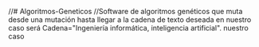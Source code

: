 //# Algoritmos-Geneticos
//Software de algoritmos genéticos que muta desde una mutación hasta llegar a la cadena de texto deseada en nuestro caso será Cadena="Ingeniería informática, inteligencia artificial". nuestro caso  

<!DOCTYPE html>
<html lang="en">
	<head>
		<meta charset="utf-8" />
		<title>Genetic Algorithm in JavaScript</title>
	</head>
	<body style="height: 750px;
	background-repeat:repeat-y;
	background-position-x:center;
	background-position-y:center;
	background-size: 84rem;
	background-image: url('https://www.wallpapertip.com/wmimgs/78-783455_artificial-intelligence-wallpaper-4k.jpg');
	background-attachment: scroll;"
	>
		<script type="text/javascript">
			var a = Math;
			var b = 'Ingeniería informática, inteligencia artificial';
			var randomLetter = function () {
				var letters = 'Iacefgilmnortáí , ';
				return letters.charAt(a.floor((a.random()*letters.length)));
			}

			var similarString = function (x, y) {
				count = 0;
				for (var i = 0; i < 47; i++) {
					count -= Math.abs(x.charCodeAt(i)-y.charCodeAt(i));
					if (x.substring(i, i+1) == y.substring(i, i+1)) {
						count += 100;
					}
				}
				return count;
			}
			
			var cycle = 20;
			var first = true;
			var found = false;
			var abc = 1;
			var top1, top2, top1score, top2score, i, strings, stop;
			var total = 0;
			var finaloutput = '';
			function go() {
				var i, j, outputstrings = [];
				if (first) {
					first = false;
					strings = [];
					for (i = 0; i < cycle; i++) {
						var str = '';
						for (j = 0; j < 47; j++)
							str += randomLetter();
							
						strings[i] = str;
						outputstrings[i] = '<span style="color: #009E28">'+str+'</span>';
					}
				} else {
					// Generate new strings
					for (i = 0; i < cycle; i++) {
						if (i == 10) {
							// Swap strings
							var tmp = top1;
							top1 = top2;
							top2 = tmp;
						}
						splitAt = a.floor(a.random()*47);
						strings[i] = top1.substring(0, splitAt)+top2.substring(splitAt, 47);
		
						if (Math.random() < 0.4) {
							mutateAt = a.floor(a.random()*47)+1;
							strings[i] = strings[i].substring(0, mutateAt-1)+randomLetter()+strings[i].substring(mutateAt, 47)
							var os = '';
							if (mutateAt <= splitAt) {
								// split first
								if (i < 10)
									os = top1.substring(0, splitAt)+'</span><span style="color: #36FF33">'+top2.substring(splitAt, 47);
								else
									os = top1.substring(0, splitAt)+'</span><span style="color: #FAF4F4">'+top2.substring(splitAt, 47);

								os = os.substring(0, mutateAt-1)+'<span style="background-color: #FFFFB3">'+strings[i].charAt(mutateAt-1)+'</span>'+os.substring(mutateAt, os.length);
//os = strings[i]+"-"+os;

							} else {
								// mutate first
								os = strings[i].substring(0, mutateAt-1)+'<span style="background-color: #FFFFB3">'+strings[i].charAt(mutateAt-1)+'</span>'+strings[i].substring(mutateAt, 47)
								if (i < 10)
									os = os.substring(0, splitAt)+'</span><span style="color: #36FF33">'+os.substring(splitAt, os.length);
								else	
									os = os.substring(0, splitAt)+'</span><span style="color: #FAF4F4">'+os.substring(splitAt, os.length);
//os = strings[i]+"+"+os;
							}
							if (i < 10)
								outputstrings[i] = '<span style="color: #FAF4F4">'+os+'</span>';
							else
								outputstrings[i] = '<span style="color: #36FF33">'+os+'</span>';

						} else {
							if (i < 10)
								outputstrings[i] = '<span style="color: #FAF4F4">'+top1.substring(0, splitAt)+'</span><span style="color: #36FF33">'+top2.substring(splitAt, 47)+'</span>';
							else
								outputstrings[i] = '<span style="color: #36FF33">'+top1.substring(0, splitAt)+'</span><span style="color: #FAF4F4">'+top2.substring(splitAt, 47)+'</span>';
						}
					}
				}
				total += cycle;
				top1 = strings[0];
				top2 = strings[1];
				top1score = top2score = -10000;

				// Find top 2
				for (i = 0; i < cycle; i++) {
					score = similarString(strings[i], b);
					if (score > top1score) {
						top1 = strings[i];
						top1score = score;
						if (top1 == "Ingeniería informática, inteligencia artificial") {
							document.getElementById('output').innerHTML = b;
							total = (total - cycle) + i;
							document.getElementById('stats').innerHTML = " [ "+total+" Cantidad de cadenas geneticamente modificadas. ]";
							finaloutput = document.getElementById('all').innerHTML+finaloutput;
							document.getElementById('all').innerHTML = '<pre style="width: 45em; margin: 10px auto; text-align: center"><span style="color: #FCFEFC">'+top1+'</span> <span style="color: #36FF33">'+top2+'</span></pre>'+
                                '<pre style="-moz-column-width: 2em;-webkit-column-width: 12em;-moz-column-gap: 2em;-webkit-column-gap: 12em; width: 87em; text-align: center; margin: 10px">'+outputstrings.join('\n')+'</pre>';
                            setTimeout(function () { document.getElementById('all').innerHTML = document.getElementById('all').innerHTML+finaloutput }, 50);

							clearInterval(stop);
							return;
						}
					} else if (score > top2score) {
						top2 = strings[i];
						top2score = score;
					}
				}
				
				document.getElementById('output').innerHTML = top1;
				finaloutput = document.getElementById('all').innerHTML+finaloutput;
				document.getElementById('all').innerHTML = '<pre style="width: 45em; margin: 20px auto; text-align: center"><span style="color: #FCFEFC">'+top1+'</span> <span style="color: #36FF33 ">'+top2+'</span></pre>'+
                    '<pre style="column-count: 2; column-gap: 10em;column-width: 10em;-moz-column-width: 10em;-webkit-column-width: 10em;-moz-column-gap: 10em;-webkit-column-gap: 10em; width: 45em; text-align: center; margin: 10px auto;">'+outputstrings.join('\n')+'</pre>'//+document.getElementById('all').innerHTML;
				document.getElementById('stats').innerHTML = " [ "+total+" Cantidad de cadenas geneticamente modificadas. ]";
			}
			stop = setInterval(function () { go() }, 50);
		</script>
		<pre style="margin: 40px; font-size: 40px; font-family: open sans; text-align: center; border: 5px solid #595260;
		background:#b1b2b9;height:60px;width: 1290px;padding: 10px;margin: 10px;" id="output"></pre>
		<div style="font-size: 2em; font-family: open sans; text-align: center; background-color: aliceblue;" id="stats"></div>
		<div id="all"></div>
	</body>
</html>

